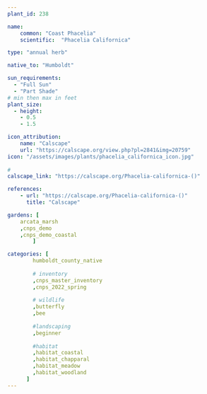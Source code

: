 ```yaml
---
plant_id: 238 

name: 
    common: "Coast Phacelia"   
    scientific:  "Phacelia Californica" 

type: "annual herb"

native_to: "Humboldt"

sun_requirements:
  - "Full Sun"
  - "Part Shade"
# min then max in feet
plant_size:
  - height: 
    - 0.5 
    - 1.5

icon_attribution: 
    name: "Calscape"
    url: "https://calscape.org/view.php?pl=2841&img=20759"
icon: "/assets/images/plants/phacelia_californica_icon.jpg"
 
#
calscape_link: "https://calscape.org/Phacelia-californica-()"

references:
    - url: "https://calscape.org/Phacelia-californica-()"
      title: "Calscape"

gardens: [
    arcata_marsh
    ,cnps_demo
    ,cnps_demo_coastal
        ]

categories: [
        humboldt_county_native
        
        # inventory
        ,cnps_master_inventory
        ,cnps_2022_spring
        
        # wildlife
        ,butterfly
        ,bee
        
        #landscaping
        ,beginner
    
        #habitat
        ,habitat_coastal
        ,habitat_chapparal
        ,habitat_meadow
        ,habitat_woodland
      ]
---
```

